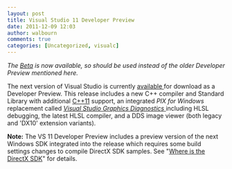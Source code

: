 ```yaml
---
layout: post
title: Visual Studio 11 Developer Preview
date: 2011-12-09 12:03
author: walbourn
comments: true
categories: [Uncategorized, visualc]
---
```

<p><em>The <a href="http://blogs.msdn.com/b/chuckw/archive/2012/02/29/visual-studio-11-beta.aspx">Beta</a> is now available, so should be used instead of the older Developer Preview mentioned here.</em></p>
<p>The next version of Visual Studio is currently <a href="http://www.microsoft.com/download/en/details.aspx?displaylang=en&amp;id=27543">available </a>for download as a Developer Preview. This release includes a new C++ compiler and Standard Library with additional <a title="Visual Studio Team Blog" href="http://blogs.msdn.com/b/vcblog/archive/2011/09/12/10209291.aspx">C++11</a> support, an integrated <em>PIX for Windows</em> replacement called <a title="VC++ Blog" href="http://blogs.msdn.com/b/vcblog/archive/2011/11/08/10235150.aspx"><em>Visual Studio Graphics Diagnostics</em> </a>including HLSL debugging, the latest HLSL compiler, and a DDS image viewer (both legacy and 'DX10' extension variants).</p>
<p><strong>Note:</strong> The VS 11 Developer Preview includes a preview version of the next Windows SDK integrated into the release which requires some build settings changes to compile DirectX SDK samples. See "<a href="http://blogs.msdn.com/b/chuckw/archive/2012/03/22/where-is-the-directx-sdk.aspx">Where is the DirectX SDK</a>" for details.</p>
